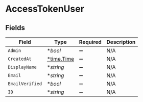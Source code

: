 # AccessTokenUser


## Fields

| Field                                      | Type                                       | Required                                   | Description                                |
| ------------------------------------------ | ------------------------------------------ | ------------------------------------------ | ------------------------------------------ |
| `Admin`                                    | **bool*                                    | :heavy_minus_sign:                         | N/A                                        |
| `CreatedAt`                                | [*time.Time](https://pkg.go.dev/time#Time) | :heavy_minus_sign:                         | N/A                                        |
| `DisplayName`                              | **string*                                  | :heavy_minus_sign:                         | N/A                                        |
| `Email`                                    | **string*                                  | :heavy_minus_sign:                         | N/A                                        |
| `EmailVerified`                            | **bool*                                    | :heavy_minus_sign:                         | N/A                                        |
| `ID`                                       | **string*                                  | :heavy_minus_sign:                         | N/A                                        |